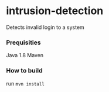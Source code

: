 # intrusion-detection
Detects invalid login to a system

### Prequisities 

Java 1.8
Maven

### How to build

run `mvn install`
